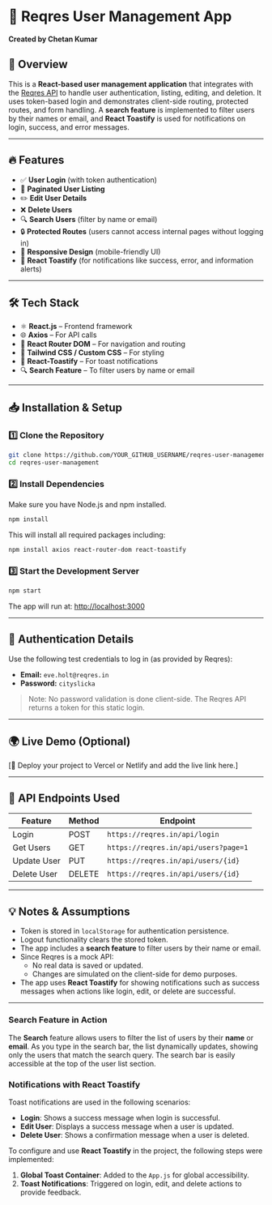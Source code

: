 # 🚀 Reqres User Management App  
**Created by Chetan Kumar**

## 📌 Overview
This is a **React-based user management application** that integrates with the [Reqres API](https://reqres.in/) to handle user authentication, listing, editing, and deletion. It uses token-based login and demonstrates client-side routing, protected routes, and form handling. A **search feature** is implemented to filter users by their names or email, and **React Toastify** is used for notifications on login, success, and error messages.

---

## 🔥 Features

- ✅ **User Login** (with token authentication)
- 📄 **Paginated User Listing**
- ✏️ **Edit User Details**
- ❌ **Delete Users**
- 🔍 **Search Users** (filter by name or email)
- 🔒 **Protected Routes** (users cannot access internal pages without logging in)
- 📱 **Responsive Design** (mobile-friendly UI)
- 🔔 **React Toastify** (for notifications like success, error, and information alerts)

---

## 🛠️ Tech Stack

- ⚛️ **React.js** – Frontend framework
- 🌐 **Axios** – For API calls
- 🔁 **React Router DOM** – For navigation and routing
- 🎨 **Tailwind CSS / Custom CSS** – For styling
- 🔔 **React-Toastify** – For toast notifications
- 🔍 **Search Feature** – To filter users by name or email

---

## 📥 Installation & Setup

### 1️⃣ Clone the Repository
```bash
git clone https://github.com/YOUR_GITHUB_USERNAME/reqres-user-management.git
cd reqres-user-management
```

### 2️⃣ Install Dependencies
Make sure you have Node.js and npm installed.

```bash
npm install
```

This will install all required packages including:

```bash
npm install axios react-router-dom react-toastify
```

### 3️⃣ Start the Development Server
```bash
npm start
```

The app will run at: [http://localhost:3000](http://localhost:3000)

---

## 🔐 Authentication Details

Use the following test credentials to log in (as provided by Reqres):

- **Email:** `eve.holt@reqres.in`  
- **Password:** `cityslicka`

> Note: No password validation is done client-side. The Reqres API returns a token for this static login.

---

## 🌍 Live Demo (Optional)

[🔗 Deploy your project to Vercel or Netlify and add the live link here.]

---

## 📡 API Endpoints Used

| Feature         | Method | Endpoint                                  |
|-----------------|--------|-------------------------------------------|
| Login           | POST   | `https://reqres.in/api/login`             |
| Get Users       | GET    | `https://reqres.in/api/users?page=1`      |
| Update User     | PUT    | `https://reqres.in/api/users/{id}`        |
| Delete User     | DELETE | `https://reqres.in/api/users/{id}`        |

---

## 💡 Notes & Assumptions

- Token is stored in `localStorage` for authentication persistence.
- Logout functionality clears the stored token.
- The app includes a **search feature** to filter users by their name or email.
- Since Reqres is a mock API:
  - No real data is saved or updated.
  - Changes are simulated on the client-side for demo purposes.
- The app uses **React Toastify** for showing notifications such as success messages when actions like login, edit, or delete are successful.

---



### Search Feature in Action
The **Search** feature allows users to filter the list of users by their **name** or **email**. As you type in the search bar, the list dynamically updates, showing only the users that match the search query. The search bar is easily accessible at the top of the user list section.

### Notifications with React Toastify
Toast notifications are used in the following scenarios:
- **Login**: Shows a success message when login is successful.
- **Edit User**: Displays a success message when a user is updated.
- **Delete User**: Shows a confirmation message when a user is deleted.

To configure and use **React Toastify** in the project, the following steps were implemented:
1. **Global Toast Container**: Added to the `App.js` for global accessibility.
2. **Toast Notifications**: Triggered on login, edit, and delete actions to provide feedback.



